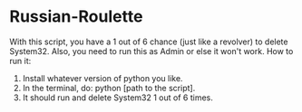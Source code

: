 # Russian-Roulette
With this script, you have a 1 out of 6 chance (just like a revolver) to delete System32. Also, you need to run this as Admin or else it won't work.
How to run it:
1. Install whatever version of python you like.
2. In the terminal, do: python [path to the script].
3. It should run and delete System32 1 out of 6 times.
